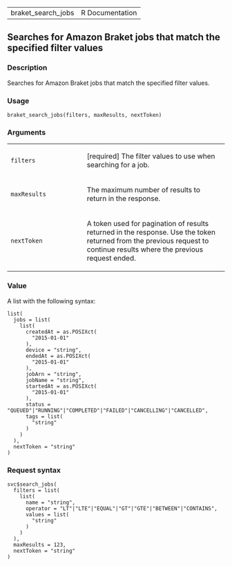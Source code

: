 <table style="width: 100%;">
<tbody>
<tr class="odd">
<td>braket_search_jobs</td>
<td style="text-align: right;">R Documentation</td>
</tr>
</tbody>
</table>

## Searches for Amazon Braket jobs that match the specified filter values

### Description

Searches for Amazon Braket jobs that match the specified filter values.

### Usage

    braket_search_jobs(filters, maxResults, nextToken)

### Arguments

<table>
<colgroup>
<col style="width: 35%" />
<col style="width: 65%" />
</colgroup>
<tbody>
<tr class="odd">
<td><code id="braket_search_jobs_:_filters">filters</code></td>
<td><p>[required] The filter values to use when searching for a
job.</p></td>
</tr>
<tr class="even">
<td><code id="braket_search_jobs_:_maxResults">maxResults</code></td>
<td><p>The maximum number of results to return in the response.</p></td>
</tr>
<tr class="odd">
<td><code id="braket_search_jobs_:_nextToken">nextToken</code></td>
<td><p>A token used for pagination of results returned in the response.
Use the token returned from the previous request to continue results
where the previous request ended.</p></td>
</tr>
</tbody>
</table>

### Value

A list with the following syntax:

    list(
      jobs = list(
        list(
          createdAt = as.POSIXct(
            "2015-01-01"
          ),
          device = "string",
          endedAt = as.POSIXct(
            "2015-01-01"
          ),
          jobArn = "string",
          jobName = "string",
          startedAt = as.POSIXct(
            "2015-01-01"
          ),
          status = "QUEUED"|"RUNNING"|"COMPLETED"|"FAILED"|"CANCELLING"|"CANCELLED",
          tags = list(
            "string"
          )
        )
      ),
      nextToken = "string"
    )

### Request syntax

    svc$search_jobs(
      filters = list(
        list(
          name = "string",
          operator = "LT"|"LTE"|"EQUAL"|"GT"|"GTE"|"BETWEEN"|"CONTAINS",
          values = list(
            "string"
          )
        )
      ),
      maxResults = 123,
      nextToken = "string"
    )
